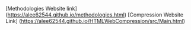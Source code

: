 [Methodologies Website link] (https://alee62544.github.io/methodologies.html)
[Compression Website Link] (https://alee62544.github.io/HTMLWebCompression/src/Main.html)
